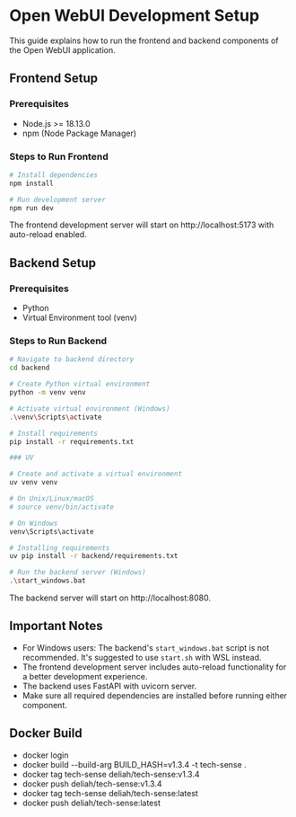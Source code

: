 # Open WebUI Development Setup

This guide explains how to run the frontend and backend components of the Open WebUI application.

## Frontend Setup

### Prerequisites
- Node.js >= 18.13.0
- npm (Node Package Manager)

### Steps to Run Frontend
```bash
# Install dependencies
npm install

# Run development server
npm run dev
```

The frontend development server will start on http://localhost:5173 with auto-reload enabled.

## Backend Setup

### Prerequisites
- Python
- Virtual Environment tool (venv)

### Steps to Run Backend
```bash
# Navigate to backend directory
cd backend

# Create Python virtual environment
python -m venv venv

# Activate virtual environment (Windows)
.\venv\Scripts\activate

# Install requirements
pip install -r requirements.txt

### UV

# Create and activate a virtual environment
uv venv venv

# On Unix/Linux/macOS
# source venv/bin/activate

# On Windows
venv\Scripts\activate

# Installing requirements
uv pip install -r backend/requirements.txt

# Run the backend server (Windows)
.\start_windows.bat
```

The backend server will start on http://localhost:8080.

## Important Notes

- For Windows users: The backend's `start_windows.bat` script is not recommended. It's suggested to use `start.sh` with WSL instead.
- The frontend development server includes auto-reload functionality for a better development experience.
- The backend uses FastAPI with uvicorn server.
- Make sure all required dependencies are installed before running either component.


## Docker Build

- docker login
- docker build --build-arg BUILD_HASH=v1.3.4 -t tech-sense .
- docker tag tech-sense deliah/tech-sense:v1.3.4
- docker push deliah/tech-sense:v1.3.4
- docker tag tech-sense deliah/tech-sense:latest
- docker push deliah/tech-sense:latest
